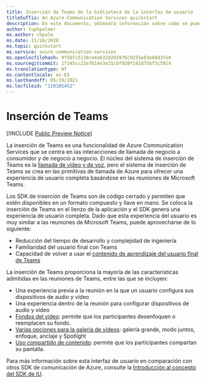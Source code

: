 ```yaml
---
title: Inserción de Teams de la biblioteca de la interfaz de usuario
titleSuffix: An Azure Communication Services quickstart
description: En este documento, obtendrá información sobre cómo se puede usar la funcionalidad de inserción de Teams en la biblioteca de la interfaz de usuario de Azure Communication Services para crear experiencias de llamada llave en mano.
author: tophpalmer
ms.author: chpalm
ms.date: 11/16/2020
ms.topic: quickstart
ms.service: azure-communication-services
ms.openlocfilehash: 9f56fc5138ce4a632d203976c9255e83e94d3fe0
ms.sourcegitcommit: 17345cc21e7b14e3e31cbf920f191875bf3c5914
ms.translationtype: HT
ms.contentlocale: es-ES
ms.lasthandoff: 05/19/2021
ms.locfileid: "110105452"
---
```

# <a name="teams-embed"></a>Inserción de Teams

[!INCLUDE [Public Preview Notice](../../includes/private-preview-include.md)]


La inserción de Teams es una funcionalidad de Azure Communication Services que se centra en las interacciones de llamada de negocio a consumidor y de negocio a negocio. El núcleo del sistema de inserción de Teams es la [llamada de vídeo y de voz](../voice-video-calling/calling-sdk-features.md), pero el sistema de inserción de Teams se crea en las primitivas de llamada de Azure para ofrecer una experiencia de usuario completa basándose en las reuniones de Microsoft Teams.

Los SDK de inserción de Teams son de código cerrado y permiten que estén disponibles en un formato compuesto y llave en mano. Se coloca la inserción de Teams en el lienzo de la aplicación y el SDK genera una experiencia de usuario completa. Dado que esta experiencia del usuario es muy similar a las reuniones de Microsoft Teams, puede aprovecharse de lo siguiente:

- Reducción del tiempo de desarrollo y complejidad de ingeniería
- Familiaridad del usuario final con Teams
- Capacidad de volver a usar el [contenido de aprendizaje del usuario final de Teams](https://support.microsoft.com/office/meetings-in-teams-e0b0ae21-53ee-4462-a50d-ca9b9e217b67)

La inserción de Teams proporciona la mayoría de las características admitidas en las reuniones de Teams, entre las que se incluyen:

- Una experiencia previa a la reunión en la que un usuario configura sus dispositivos de audio y vídeo
- Una experiencia dentro de la reunión para configurar dispositivos de audio y vídeo
- [Fondos del vídeo](https://support.microsoft.com/office/change-your-background-for-a-teams-meeting-f77a2381-443a-499d-825e-509a140f4780): permite que los participantes desenfoquen o reemplacen su fondo.
- [Varias opciones para la galería de vídeos](https://support.microsoft.com/office/using-video-in-microsoft-teams-3647fc29-7b92-4c26-8c2d-8a596904cdae): galería grande, modo juntos, enfoque, anclaje y Spotlight
- [Uso compartido de contenido](https://support.microsoft.com/office/share-content-in-a-meeting-in-teams-fcc2bf59-aecd-4481-8f99-ce55dd836ce8): permite que los participantes compartan su pantalla.

Para más información sobre esta interfaz de usuario en comparación con otros SDK de comunicación de Azure, consulte la [Introducción al concepto del SDK de IU](ui-library-overview.md). 
